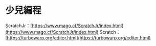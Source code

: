 # 少兒編程
ScratchJr：[https://www.mago.cf/ScratchJr/index.html](https://www.mago.cf/ScratchJr/index.html)
Scratch：[https://turbowarp.org/editor.html](https://turbowarp.org/editor.html)
